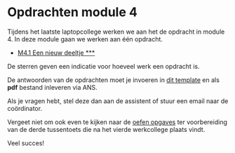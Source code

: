 # Opdrachten module 4
<!--REF\label{/opdrachten-module-4/opdrachten}-->

Tijdens het laatste laptopcollege werken we aan het de opdracht in module 4. 
In deze module gaan we werken aan één opdracht. 

* [M4.1 Een nieuw deeltje \*\*\*](/opdrachten-module-4/eennieuwdeeltje)

De sterren geven een indicatie voor hoeveel werk een opdracht is. 

De antwoorden van de opdrachten moet je invoeren in [dit template](https://das.mprog.nl/course/22%20Opdrachten%20Module%204/00%20Opdrachten/InlevertemplateModule4.docx) en als **pdf** bestand inleveren via ANS. 


Als je vragen hebt, stel deze dan aan de assistent of stuur een email naar de coördinator.

Vergeet niet om ook even te kijken naar de [oefen opgaves](/tussentoets-iii/oefenopgaves) ter voorbereiding van de derde tussentoets die na het vierde werkcollege plaats vindt.

Veel succes! 




